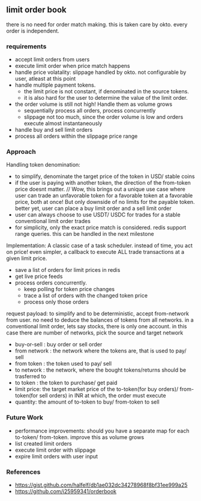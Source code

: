 ## limit order book
there is no need for order match making. this is taken care by okto. every order is independent.

### requirements
- accept limit orders from users
- execute limit order when price match happens
- handle price volatality: slippage handled by okto. not configurable by user, atleast at this point
- handle multiple payment tokens. 
    - the limit price is not constant, if denominated in the source tokens.
    - it is also hard for the user to determine the value of the limit order.
- the order volume is still not high! Handle them as volume grows
    - sequentially process all orders, process concurrently
    - slippage not too much, since the order volume is low and orders execute almost instantaneously
- handle buy and sell limit orders
- process all orders within the slippage price range

### Approach
Handling token denomination:
- to simplify, denominate the target price of the token in USD/ stable coins
- if the user is paying with another token, the direction of the from-token price doesnt matter. 
// Wow, this brings out a unique use case where user can trade an unfavorable token for a favorable token at a favorable price, both at once! But only downside of no limits for the payable token. better yet, user can place a buy limit order and a sell limit order
- user can always choose to use USDT/ USDC for trades for a stable conventional limit order trades
- for simplicity, only the exact price match is considered. redis support range queries. this can be handled in the next milestone

Implementation: A classic case of a task scheduler. instead of time, you act on price! even simpler, a callback to execute ALL trade transactions at a given limit price.
- save a list of orders for limit prices in redis
- get live price feeds
- process orders concurrently. 
  - keep polling for token price changes
  - trace a list of orders with the changed token price
  - process only those orders

request payload:
to simplify and to be deterministic, accept from-network from user. no need to deduce the balances of tokens from all networks.
in a conventional limit order, lets say stocks, there is only one account. in this case there are number of networks, pick the source and target network

- buy-or-sell : buy order or sell order
- from network : the network where the tokens are, that is used to pay/ sell
- from token : the token used to pay/ sell
- to network : the network, where the bought tokens/returns should be trasferred to
- to token : the token to purchase/ get paid
- limit price: the target market price of the to-token(for buy orders)/ from-token(for sell orders) in INR at which, the order must execute
- quantity: the amount of to-token to buy/ from-token to sell

### Future Work
- performance improvements: should you have a separate map for each to-token/ from-token. improve this as volume grows
- list created limit orders
- execute limit order with slippage
- expire limit orders with user input

### References
- https://gist.github.com/halfelf/db1ae032dc34278968f8bf31ee999a25
- https://github.com/i25959341/orderbook